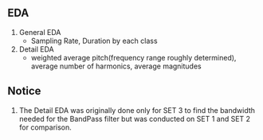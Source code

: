 ## **EDA**
1. General EDA
    - Sampling Rate, Duration by each class
2. Detail EDA
    - weighted average pitch(frequency range roughly determined), average number of harmonics, average magnitudes

## **Notice**
1. The Detail EDA was originally done only for SET 3 to find the bandwidth needed for the BandPass filter but was conducted on SET 1 and SET 2 for comparison.